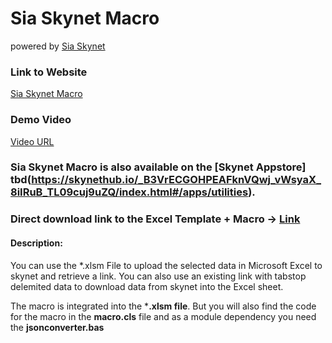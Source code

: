 # Sia Skynet Macro 
powered by [Sia Skynet](https://www.siasky.net)

### Link to Website
[Sia Skynet Macro]()

### Demo Video
[Video URL]()

### **Sia Skynet Macro** is also available on the [Skynet Appstore] tbd(https://skynethub.io/_B3VrECGOHPEAFknVQwj_vWsyaX_8iIRuB_TL09cuj9uZQ/index.html#/apps/utilities).

### Direct download link to the Excel Template + Macro -> [Link](https://)

#### Description:
You can use the *.xlsm File to upload the selected data in Microsoft Excel to skynet and retrieve a link.
You can also use an existing link with tabstop delemited data to download data from skynet into the Excel sheet.

The macro is integrated into the ***.xlsm file**. But you will also find the code for the macro in the **macro.cls** file and as a module dependency you need the **jsonconverter.bas**
